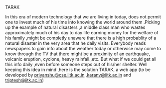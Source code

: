 
TARAK

In this era of modern technology that we are living in today, does not permit one to invest much of his time into knowing the world around them .Picking up the example of natural disasters ,a middle class man who wastes approximately much of his day to day life earning money for the welfare of his family ,might be completly unaware that there is a high probablity of a natural disaster in the very area that he daily visits. Everybody reads newspapers to gain info about the weather today or otherwise may come to know through the TV that there might be a proximity of an earthquake, volcanic eruption, cyclone, heavy rainfall.,etc. But what if we could get all this info daily ,even before someone steps out of his/her shelter. Well keeping this idea in mind ,here is the solution TARAK, a web app (to be developed by priyanshu@cse.iitk.ac.in ,karanv@iitk.ac.in and triptesh@iitk.ac.in) 
